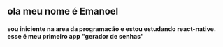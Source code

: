 ## ola meu nome é Emanoel
#### sou iniciente na area da programação e estou estudando react-native. esse é meu primeiro app "gerador de senhas"
